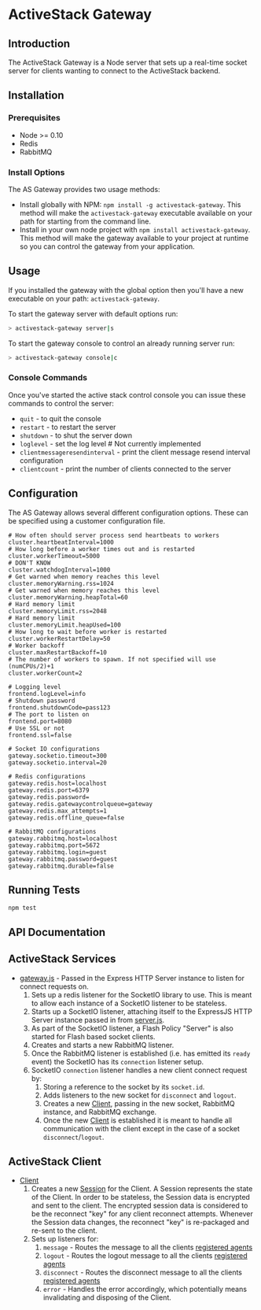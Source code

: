 ActiveStack Gateway
===================

Introduction
------------

The ActiveStack Gateway is a Node server that sets up a real-time socket server for clients wanting to 
connect to the ActiveStack backend.

Installation
------------

### Prerequisites

* Node >= 0.10
* Redis
* RabbitMQ

### Install Options

The AS Gateway provides two usage methods:
  * Install globally with NPM: `npm install -g activestack-gateway`. This method will make the `activestack-gateway` executable
    available on your path for starting from the command line.
  * Install in your own node project with `npm install activestack-gateway`. This method will make the gateway available
    to your project at runtime so you can control the gateway from your application.
    
Usage
-------

If you installed the gateway with the global option then you'll have a new executable on your path: `activestack-gateway`.

To start the gateway server with default options run:
```bash
> activestack-gateway server|s
```

To start the gateway console to control an already running server run:
```bash
> activestack-gateway console|c
```

### Console Commands

Once you've started the active stack control console you can issue these commands to control the server:
* `quit` - to quit the console
* `restart` - to restart the server
* `shutdown` - to shut the server down
* `loglevel` - set the log level # Not currently implemented
* `clientmessageresendinterval` - print the client message resend interval configuration
* `clientcount` - print the number of clients connected to the server
    
Configuration
-------------

The AS Gateway allows several different configuration options.  These can be specified using a customer configuration file.

```
# How often should server process send heartbeats to workers
cluster.heartbeatInterval=1000
# How long before a worker times out and is restarted
cluster.workerTimeout=5000
# DON'T KNOW
cluster.watchdogInterval=1000
# Get warned when memory reaches this level
cluster.memoryWarning.rss=1024
# Get warned when memory reaches this level
cluster.memoryWarning.heapTotal=60
# Hard memory limit
cluster.memoryLimit.rss=2048
# Hard memory limit
cluster.memoryLimit.heapUsed=100
# How long to wait before worker is restarted
cluster.workerRestartDelay=50
# Worker backoff
cluster.maxRestartBackoff=10
# The number of workers to spawn. If not specified will use (numCPUs/2)+1
cluster.workerCount=2

# Logging level
frontend.logLevel=info
# Shutdown password
frontend.shutdownCode=pass123
# The port to listen on 
frontend.port=8080
# Use SSL or not
frontend.ssl=false

# Socket IO configurations
gateway.socketio.timeout=300
gateway.socketio.interval=20

# Redis configurations
gateway.redis.host=localhost
gateway.redis.port=6379
gateway.redis.password=
gateway.redis.gatewaycontrolqueue=gateway
gateway.redis.max_attempts=1
gateway.redis.offline_queue=false

# RabbitMQ configurations
gateway.rabbitmq.host=localhost
gateway.rabbitmq.port=5672
gateway.rabbitmq.login=guest
gateway.rabbitmq.password=guest
gateway.rabbitmq.durable=false
```

Running Tests
-------------
```npm test```

API Documentation
-----------------

## ActiveStack Services
- [gateway.js](src/service/gateway.js) - Passed in the Express HTTP Server instance to listen for connect requests on.
    1. Sets up a redis listener for the SocketIO library to use. This is meant to allow each instance of a SocketIO listener to be stateless.
    2. Starts up a SocketIO listener, attaching itself to the ExpressJS HTTP Server instance passed in from [server.js](stc/server.js).
    3. As part of the SocketIO listener, a Flash Policy "Server" is also started for Flash based socket clients.
    4. Creates and starts a new RabbitMQ listener.
    5. Once the RabbitMQ listener is established (i.e. has emitted its `ready` event) the SocketIO has its `connection` listener setup.
    6. SocketIO `connection` listener handles a new client connect request by:
        1. Storing a reference to the socket by its `socket.id`.
        2. Adds listeners to the new socket for `disconnect` and `logout`.
        3. Creates a new [Client](src/service/gateway/client.js), passing in the new socket, RabbitMQ instance, and RabbitMQ exchange.
        4. Once the new [Client](src/service/gateway/client.js) is established it is meant to handle all communication with the client except in the case of a socket `disconnect`/`logout`.

## ActiveStack Client
- [Client](src/service/gateway/client.js)
    1. Creates a new [Session](src/service/gateway/session.js) for the Client.  A Session represents the state of the 
       Client. In order to be stateless, the Session data is encrypted and sent to the client.  The encrypted session data is considered to be the reconnect "key" for any client reconnect attempts.  Whenever the Session data changes, the reconnect "key" is re-packaged and re-sent to the client.
    2. Sets up listeners for:
        1. `message` - Routes the message to all the clients [registered agents](src/service/gateway/agent_adapter/base.js)
        2. `logout` - Routes the logout message to all the clients [registered agents](src/service/gateway/agent_adapter/base.js)
        3. `disconnect` - Routes the disconnect message to all the clients [registered agents](src/service/gateway/agent_adapter/base.js)
        4. `error` - Handles the error accordingly, which potentially means invalidating and disposing of the Client.
        
